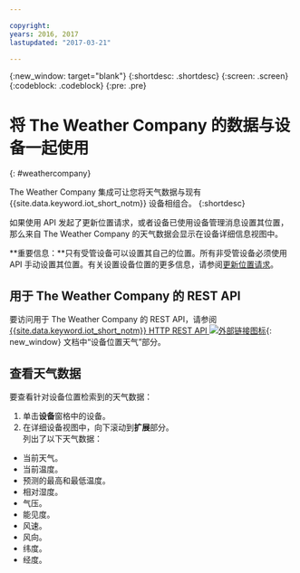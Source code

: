 ```yaml
---

copyright:
years: 2016, 2017
lastupdated: "2017-03-21"

---
```


{:new_window: target="blank"}
{:shortdesc: .shortdesc}
{:screen: .screen}
{:codeblock: .codeblock}
{:pre: .pre}

# 将 The Weather Company 的数据与设备一起使用
{: #weathercompany}

The Weather Company 集成可让您将天气数据与现有 {{site.data.keyword.iot_short_notm}} 设备相组合。
{:shortdesc}

如果使用 API 发起了更新位置请求，或者设备已使用设备管理消息设置其位置，那么来自 The Weather Company 的天气数据会显示在设备详细信息视图中。

**重要信息：**只有受管设备可以设置其自己的位置。所有非受管设备必须使用 API 手动设置其位置。有关设置设备位置的更多信息，请参阅[更新位置请求](../../devices/device_mgmt/index.html#update-location)。

## 用于 The Weather Company 的 REST API 
要访问用于 The Weather Company 的 REST API，请参阅
[{{site.data.keyword.iot_short_notm}} HTTP REST API ![外部链接图标](../../../../icons/launch-glyph.svg)](https://docs.internetofthings.ibmcloud.com/swagger/v0002.html#!/Device_Location_Weather){: new_window} 文档中“设备位置天气”部分。

## 查看天气数据

要查看针对设备位置检索到的天气数据：
1. 单击**设备**窗格中的设备。
2. 在详细设备视图中，向下滚动到**扩展**部分。  
列出了以下天气数据：
 - 当前天气。
 - 当前温度。
 - 预测的最高和最低温度。
 - 相对湿度。
 - 气压。
 - 能见度。
 - 风速。
 - 风向。
 - 纬度。
 - 经度。

<!-- Weather data from The Weather Company extension can be retrieved by using the API. For information on the Weather Company API, see [The Weather Company API documentation ![External link icon](../../../../icons/launch-glyph.svg)](https://docs.internetofthings.ibmcloud.com/swagger/ext-twc.html){: new_window}. -->
